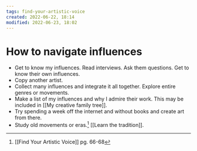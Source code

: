 ```yaml
---
tags: find-your-artistic-voice 
created: 2022-06-22, 18:14
modified: 2022-06-23, 18:02
---
```


# How to navigate influences
- Get to know my influences. Read interviews. Ask them questions. Get to know their own influences. 
- Copy another artist. 
- Collect many influences and integrate it all together. Explore entire genres or movements.
- Make a list of my influences and why I admire their work. This may be included in [[My creative family tree]].
- Try spending a week off the internet and without books and create art from there.
- Study old movements or eras.[^1] [[Learn the tradition]].

[^1]: [[Find Your Artistic Voice]] pg. 66-68